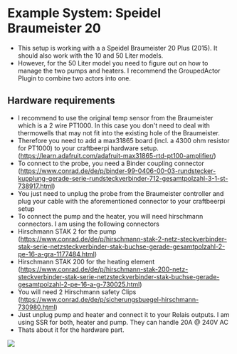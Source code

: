 # Example System: Speidel Braumeister 20

- This setup is working with a  a Speidel Braumeister 20 Plus (2015). It should also work with the 10  and 50 Liter models. 
- However, for the 50 Liter model you need to figure out on how to manage the two pumps and heaters. I recommend the GroupedActor Plugin to combine two actors into one.

## Hardware requirements 

- I recommend to use the original temp sensor from the Braumeister which is a 2 wire PT1000. In this case you don't need to deal with thermowells that may not fit into the existing hole of the Braumeister.
-  Therefore you need to add a max31865 board (incl. a 4300 ohm resistor for PT1000) to your craftbeerpi hardware setup. (https://learn.adafruit.com/adafruit-max31865-rtd-pt100-amplifier/)
- To connect to the probe, you need a Binder coupling connector (https://www.conrad.de/de/p/binder-99-0406-00-03-rundstecker-kupplung-gerade-serie-rundsteckverbinder-712-gesamtpolzahl-3-1-st-738917.html)
- You just need to unplug the probe from the Braumeister controller and plug your cable with the aforementioned connector to your craftbeerpi setup
- To connect the pump and the heater, you will need hirschmann connectors. I am using the following connectors
- Hirschmann STAK 2 for the pump (https://www.conrad.de/de/p/hirschmann-stak-2-netz-steckverbinder-stak-serie-netzsteckverbinder-stak-buchse-gerade-gesamtpolzahl-2-pe-16-a-gra-1177484.html)
- Hirschmann STAK 200 for the heating element (https://www.conrad.de/de/p/hirschmann-stak-200-netz-steckverbinder-stak-serie-netzsteckverbinder-stak-buchse-gerade-gesamtpolzahl-2-pe-16-a-g-730025.html)
- You will need 2 Hirschmann safety Clips (https://www.conrad.de/de/p/sicherungsbuegel-hirschmann-730980.html)
- Just unplug pump and heater and connect it to your Relais outputs. I am using SSR for both, heater and pump. They can handle 20A @ 240V AC
- Thats about it for the hardware part.

![](../../.gitbook/assets/dchandlr\_dchandlr\_work.svg.svg)
